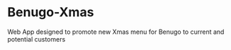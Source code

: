 # Benugo-Xmas
Web App designed to promote new Xmas menu for Benugo to current and potential customers
